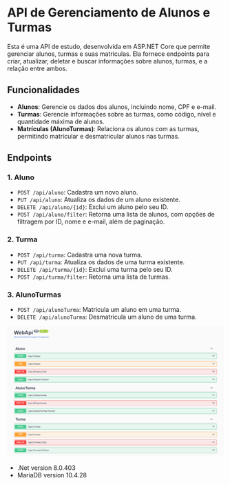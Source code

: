 # API de Gerenciamento de Alunos e Turmas

Esta é uma API de estudo, desenvolvida em ASP.NET Core que permite gerenciar alunos, turmas e suas matrículas. Ela fornece endpoints para criar, atualizar, deletar e buscar informações sobre alunos, turmas, e a relação entre ambos.

## Funcionalidades

- **Alunos**: Gerencie os dados dos alunos, incluindo nome, CPF e e-mail.
- **Turmas**: Gerencie informações sobre as turmas, como código, nível e quantidade máxima de alunos.
- **Matrículas (AlunoTurmas)**: Relaciona os alunos com as turmas, permitindo matricular e desmatricular alunos nas turmas.

## Endpoints

### 1. **Aluno**
- `POST /api/aluno`: Cadastra um novo aluno.
- `PUT /api/aluno`: Atualiza os dados de um aluno existente.
- `DELETE /api/aluno/{id}`: Exclui um aluno pelo seu ID.
- `POST /api/aluno/filter`: Retorna uma lista de alunos, com opções de filtragem por ID, nome e e-mail, além de paginação.

### 2. **Turma**
- `POST /api/turma`: Cadastra uma nova turma.
- `PUT /api/turma`: Atualiza os dados de uma turma existente.
- `DELETE /api/turma/{id}`: Exclui uma turma pelo seu ID.
- `POST /api/turma/filter`: Retorna uma lista de turmas.

### 3. **AlunoTurmas**
- `POST /api/alunoTurma`: Matricula um aluno em uma turma.
- `DELETE /api/alunoTurma`: Desmatricula um aluno de uma turma.


![alt text](image-1.png)


- .Net version 8.0.403
- MariaDB version 10.4.28